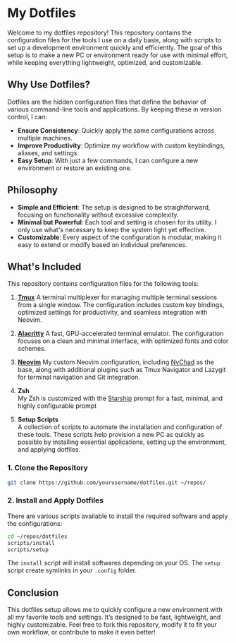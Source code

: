 # My Dotfiles

Welcome to my dotfiles repository! This repository contains the configuration files for the tools I use on a daily basis, along with scripts to set up a development environment quickly and efficiently. The goal of this setup is to make a new PC or environment ready for use with minimal effort, while keeping everything lightweight, optimized, and customizable.

## Why Use Dotfiles?

Dotfiles are the hidden configuration files that define the behavior of various command-line tools and applications. By keeping these in version control, I can:

- **Ensure Consistency**: Quickly apply the same configurations across multiple machines.
- **Improve Productivity**: Optimize my workflow with custom keybindings, aliases, and settings.
- **Easy Setup**: With just a few commands, I can configure a new environment or restore an existing one.

## Philosophy

- **Simple and Efficient**: The setup is designed to be straightforward, focusing on functionality without excessive complexity.
- **Minimal but Powerful**: Each tool and setting is chosen for its utility. I only use what's necessary to keep the system light yet effective.
- **Customizable**: Every aspect of the configuration is modular, making it easy to extend or modify based on individual preferences.

## What's Included

This repository contains configuration files for the following tools:

1. [**Tmux**](https://github.com/tmux/tmux/wiki)
   A terminal multiplexer for managing multiple terminal sessions from a single window. The configuration includes custom key bindings, optimized settings for productivity, and seamless integration with Neovim.

2. [**Alacritty**](https://alacritty.org/)
   A fast, GPU-accelerated terminal emulator. The configuration focuses on a clean and minimal interface, with optimized fonts and color schemes.

3. [**Neovim**](https://neovim.io/)
   My custom Neovim configuration, including [NvChad](https://nvchad.com/) as the base, along with additional plugins such as Tmux Navigator and Lazygit for terminal navigation and Git integration.

4. **Zsh**  
   My Zsh is customized with the [Starship](https://starship.rs/guide/) prompt for a fast, minimal, and highly configurable prompt

5. **Setup Scripts**  
   A collection of scripts to automate the installation and configuration of these tools. These scripts help provision a new PC as quickly as possible by installing essential applications, setting up the environment, and applying dotfiles.

### 1. Clone the Repository

```bash
git clone https://github.com/yourusername/dotfiles.git ~/repos/
```

### 2. Install and Apply Dotfiles

There are various scripts available to install the required software and apply the configurations:

```bash
cd ~/repos/dotfiles
scripts/install
scripts/setup
```
The `install` script will install softwares depending on your OS.
The `setup` script create symlinks in your `.config` folder.

## Conclusion

This dotfiles setup allows me to quickly configure a new environment with all my favorite tools and settings. It’s designed to be fast, lightweight, and highly customizable. Feel free to fork this repository, modify it to fit your own workflow, or contribute to make it even better!
